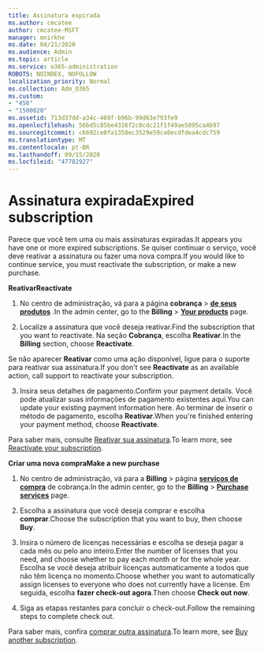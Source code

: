 ```yaml
---
title: Assinatura expirada
ms.author: cmcatee
author: cmcatee-MSFT
manager: mnirkhe
ms.date: 04/21/2020
ms.audience: Admin
ms.topic: article
ms.service: o365-administration
ROBOTS: NOINDEX, NOFOLLOW
localization_priority: Normal
ms.collection: Adm_O365
ms.custom:
- "456"
- "1500020"
ms.assetid: 713d37dd-a34c-469f-b96b-99d63e793fe9
ms.openlocfilehash: 56bd5c85be4316f2c0cdc21f1f49ae5895ca4b97
ms.sourcegitcommit: c6692ce0fa1358ec3529e59ca0ecdfdea4cdc759
ms.translationtype: MT
ms.contentlocale: pt-BR
ms.lasthandoff: 09/15/2020
ms.locfileid: "47782927"
---
```

# <a name="expired-subscription"></a><span data-ttu-id="5d69f-102">Assinatura expirada</span><span class="sxs-lookup"><span data-stu-id="5d69f-102">Expired subscription</span></span>

<span data-ttu-id="5d69f-103">Parece que você tem uma ou mais assinaturas expiradas.</span><span class="sxs-lookup"><span data-stu-id="5d69f-103">It appears you have one or more expired subscriptions.</span></span> <span data-ttu-id="5d69f-104">Se quiser continuar o serviço, você deve reativar a assinatura ou fazer uma nova compra.</span><span class="sxs-lookup"><span data-stu-id="5d69f-104">If you would like to continue service, you must reactivate the subscription, or make a new purchase.</span></span>
  
<span data-ttu-id="5d69f-105">**Reativar**</span><span class="sxs-lookup"><span data-stu-id="5d69f-105">**Reactivate**</span></span>
  
1. <span data-ttu-id="5d69f-106">No centro de administração, vá para a página **cobrança** \> **[de seus produtos](https://go.microsoft.com/fwlink/p/?linkid=842054)** .</span><span class="sxs-lookup"><span data-stu-id="5d69f-106">In the admin center, go to the **Billing** \> **[Your products](https://go.microsoft.com/fwlink/p/?linkid=842054)** page.</span></span>

2. <span data-ttu-id="5d69f-107">Localize a assinatura que você deseja reativar.</span><span class="sxs-lookup"><span data-stu-id="5d69f-107">Find the subscription that you want to reactivate.</span></span> <span data-ttu-id="5d69f-108">Na seção **Cobrança**, escolha **Reativar**.</span><span class="sxs-lookup"><span data-stu-id="5d69f-108">In the **Billing** section, choose **Reactivate**.</span></span>

<span data-ttu-id="5d69f-109">Se não aparecer **Reativar** como uma ação disponível, ligue para o suporte para reativar sua assinatura.</span><span class="sxs-lookup"><span data-stu-id="5d69f-109">If you don't see **Reactivate** as an available action, call support to reactivate your subscription.</span></span>

3. <span data-ttu-id="5d69f-110">Insira seus detalhes de pagamento.</span><span class="sxs-lookup"><span data-stu-id="5d69f-110">Confirm your payment details.</span></span> <span data-ttu-id="5d69f-111">Você pode atualizar suas informações de pagamento existentes aqui.</span><span class="sxs-lookup"><span data-stu-id="5d69f-111">You can update your existing payment information here.</span></span> <span data-ttu-id="5d69f-112">Ao terminar de inserir o método de pagamento, escolha **Reativar**.</span><span class="sxs-lookup"><span data-stu-id="5d69f-112">When you're finished entering your payment method, choose **Reactivate**.</span></span>

<span data-ttu-id="5d69f-113">Para saber mais, consulte [Reativar sua assinatura](https://docs.microsoft.com/microsoft-365/commerce/subscriptions/reactivate-your-subscription).</span><span class="sxs-lookup"><span data-stu-id="5d69f-113">To learn more, see [Reactivate your subscription](https://docs.microsoft.com/microsoft-365/commerce/subscriptions/reactivate-your-subscription).</span></span>

<span data-ttu-id="5d69f-114">**Criar uma nova compra**</span><span class="sxs-lookup"><span data-stu-id="5d69f-114">**Make a new purchase**</span></span>
  
1. <span data-ttu-id="5d69f-115">No centro de administração, vá para a **Billing** \> página **[serviços de compra](https://go.microsoft.com/fwlink/p/?linkid=868433)** de cobrança.</span><span class="sxs-lookup"><span data-stu-id="5d69f-115">In the admin center, go to the **Billing** \> **[Purchase services](https://go.microsoft.com/fwlink/p/?linkid=868433)** page.</span></span>

2. <span data-ttu-id="5d69f-116">Escolha a assinatura que você deseja comprar e escolha **comprar**.</span><span class="sxs-lookup"><span data-stu-id="5d69f-116">Choose the subscription that you want to buy, then choose **Buy**.</span></span>

3. <span data-ttu-id="5d69f-117">Insira o número de licenças necessárias e escolha se deseja pagar a cada mês ou pelo ano inteiro.</span><span class="sxs-lookup"><span data-stu-id="5d69f-117">Enter the number of licenses that you need, and choose whether to pay each month or for the whole year.</span></span> <span data-ttu-id="5d69f-118">Escolha se você deseja atribuir licenças automaticamente a todos que não têm licença no momento.</span><span class="sxs-lookup"><span data-stu-id="5d69f-118">Choose whether you want to automatically assign licenses to everyone who does not currently have a license.</span></span> <span data-ttu-id="5d69f-119">Em seguida, escolha **fazer check-out agora**.</span><span class="sxs-lookup"><span data-stu-id="5d69f-119">Then choose **Check out now**.</span></span>

4. <span data-ttu-id="5d69f-120">Siga as etapas restantes para concluir o check-out.</span><span class="sxs-lookup"><span data-stu-id="5d69f-120">Follow the remaining steps to complete check out.</span></span>

<span data-ttu-id="5d69f-121">Para saber mais, confira [comprar outra assinatura](https://docs.microsoft.com/microsoft-365/commerce/buy-another-subscription).</span><span class="sxs-lookup"><span data-stu-id="5d69f-121">To learn more, see [Buy another subscription](https://docs.microsoft.com/microsoft-365/commerce/buy-another-subscription).</span></span>